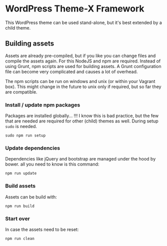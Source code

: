 # WordPress Theme-X Framework

This WordPress theme can be used stand-alone, but it's best extended by a child theme.

## Building assets

Assets are already pre-compiled, but if you like you can change files and compile the assets again. For this NodeJS and npm are required. Instead of using Grunt, npm scripts are used for building assets. A Grunt configuration file can become very complicated and causes a lot of overhead.

The npm scripts can be run on windows and unix (or within your Vagrant box). This might change in the future to unix only if required, but so far they are compatible.

### Install / update npm packages

Packages are installed globally... !!! I know this is bad practice, but the few that are needed are required for other (child) themes as well. During setup ``sudo`` is needed.

    sudo npm run setup

### Update dependencies

Dependencies like jQuery and bootstrap are managed under the hood by bower. all you need to know is this command:

    npm run update

### Build assets

Assets can be build with:

    npm run build

### Start over

In case the assets need to be reset:

    npm run clean
